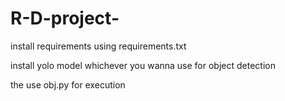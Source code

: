 # R-D-project-


install requirements using requirements.txt




install yolo model whichever you wanna use for object detection 




the use obj.py for execution
